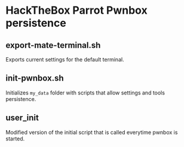# HackTheBox Parrot Pwnbox persistence

## export-mate-terminal.sh

Exports current settings for the default terminal.

## init-pwnbox.sh

Initializes `my_data` folder with scripts that allow settings and tools persistence.

## user_init

Modified version of the initial script that is called everytime pwnbox is started.